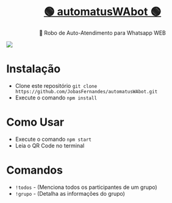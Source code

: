 <h1 align="center">
    <a href="https://github.com/JobasFernandes/automatusWAbot">🟢 automatusWAbot 🟢</a>
</h1>
<p align="center">🚀 Robo de Auto-Atendimento para Whatsapp WEB</p>

<img src="https://img.shields.io/static/v1?label=Vers&atilde;o&message=1.0.0&color=7159c1&style=for-the-badge&logo=ghost" charset=utf-8/>

# Instalação

- Clone este repositório
```git clone https://github.com/JobasFernandes/automatusWAbot.git```
- Execute o comando ```npm install```

# Como Usar

- Execute o comando ```npm start```
- Leia o QR Code no terminal

# Comandos

- ```!todos``` - (Menciona todos os participantes de um grupo)
- ```!grupo``` - (Detalha as informações do grupo)
